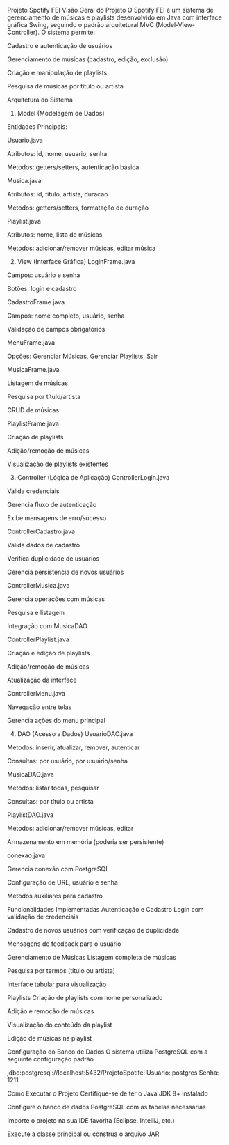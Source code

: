 




Projeto Spotify FEI
Visão Geral do Projeto
O Spotify FEI é um sistema de gerenciamento de músicas e playlists desenvolvido em Java com interface gráfica Swing, seguindo o padrão arquitetural MVC (Model-View-Controller). O sistema permite:

Cadastro e autenticação de usuários

Gerenciamento de músicas (cadastro, edição, exclusão)

Criação e manipulação de playlists

Pesquisa de músicas por título ou artista

Arquitetura do Sistema

1. Model (Modelagem de Dados)

Entidades Principais:

Usuario.java

Atributos: id, nome, usuario, senha

Métodos: getters/setters, autenticação básica

Musica.java

Atributos: id, titulo, artista, duracao

Métodos: getters/setters, formatação de duração

Playlist.java

Atributos: nome, lista de músicas

Métodos: adicionar/remover músicas, editar música

2. View (Interface Gráfica)
LoginFrame.java

Campos: usuário e senha

Botões: login e cadastro

CadastroFrame.java

Campos: nome completo, usuário, senha

Validação de campos obrigatórios

MenuFrame.java

Opções: Gerenciar Músicas, Gerenciar Playlists, Sair

MusicaFrame.java

Listagem de músicas

Pesquisa por título/artista

CRUD de músicas

PlaylistFrame.java

Criação de playlists

Adição/remoção de músicas

Visualização de playlists existentes

3. Controller (Lógica de Aplicação)
ControllerLogin.java

Valida credenciais

Gerencia fluxo de autenticação

Exibe mensagens de erro/sucesso

ControllerCadastro.java

Valida dados de cadastro

Verifica duplicidade de usuários

Gerencia persistência de novos usuários

ControllerMusica.java

Gerencia operações com músicas

Pesquisa e listagem

Integração com MusicaDAO

ControllerPlaylist.java

Criação e edição de playlists

Adição/remoção de músicas

Atualização da interface

ControllerMenu.java

Navegação entre telas

Gerencia ações do menu principal

4. DAO (Acesso a Dados)
UsuarioDAO.java

Métodos: inserir, atualizar, remover, autenticar

Consultas: por usuário, por usuário/senha

MusicaDAO.java

Métodos: listar todas, pesquisar

Consultas: por título ou artista

PlaylistDAO.java

Métodos: adicionar/remover músicas, editar

Armazenamento em memória (poderia ser persistente)

conexao.java

Gerencia conexão com PostgreSQL

Configuração de URL, usuário e senha

Métodos auxiliares para cadastro

Funcionalidades Implementadas
Autenticação e Cadastro
Login com validação de credenciais

Cadastro de novos usuários com verificação de duplicidade

Mensagens de feedback para o usuário

Gerenciamento de Músicas
Listagem completa de músicas

Pesquisa por termos (título ou artista)

Interface tabular para visualização

Playlists
Criação de playlists com nome personalizado

Adição e remoção de músicas

Visualização do conteúdo da playlist

Edição de músicas na playlist

Configuração do Banco de Dados
O sistema utiliza PostgreSQL com a seguinte configuração padrão


jdbc:postgresql://localhost:5432/ProjetoSpotifei
Usuário: postgres
Senha: 1211


Como Executar o Projeto
Certifique-se de ter o Java JDK 8+ instalado

Configure o banco de dados PostgreSQL com as tabelas necessárias

Importe o projeto na sua IDE favorita (Eclipse, IntelliJ, etc.)

Execute a classe principal ou construa o arquivo JAR


